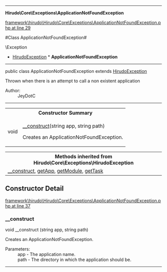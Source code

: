 

- - -

**Hirudo\Core\Exceptions\ApplicationNotFoundException**


<a href="https://github.com/JeyDotC/Hirudo/blob/master/framework/hirudo/Hirudo/Core/Exceptions/ApplicationNotFoundException.php#L29" >framework\hirudo\Hirudo\Core\Exceptions\ApplicationNotFoundException.php at line 29</a>

#Class ApplicationNotFoundException#

\Exception
* <a href="">HirudoException</a>
        * **ApplicationNotFoundException**




- - -

<p class="signature"><span class='k'>public  class</span> <span class='nx'>ApplicationNotFoundException</span>
extends <a href="">HirudoException</a>

</p>

<div class="comment" id="overview_description"><p>Thrown when there is an attempt to call a non existent application</p></div>

<dl>
<dt>Author:</dt>
<dd>JeyDotC</dd>
</dl>


- - -

<table id="summary_constructor">
<tr><th colspan="2">Constructor Summary</th></tr>
<tr>
<td><span class='k'></span> <span class='nx'>void</span></td>
<td class="description"><p class="name"><a href="#__construct">__construct</a>(string app, string path)</p><p class="description">Creates an ApplicationNotFoundException.</p></td>
</tr>
</table>

<table class="inherit">
<tr><th colspan="2">Methods inherited from Hirudo\Core\Exceptions\HirudoException</th></tr>
<tr><td><a href="">__construct</a>, <a href="">getApp</a>, <a href="">getModule</a>, <a href="">getTask</a></td></tr></table>

<h2 id="detail_method">Constructor Detail</h2>

<a href="https://github.com/JeyDotC/Hirudo/blob/master/framework/hirudo/Hirudo/Core/Exceptions/ApplicationNotFoundException.php#L37" >framework\hirudo\Hirudo\Core\Exceptions\ApplicationNotFoundException.php at line 37</a>

<h3 id="__construct">__construct</h3>
<span class='k'></span> <span class='nx'>void</span> <span class='nf'>__construct</span> (string app, string path)

<div class="details">
<p>Creates an ApplicationNotFoundException.</p><dl>
<dt>Parameters:</dt>
<dd>app - The application name.</dd>
<dd>path - The directory in which the application should be.</dd>
</dl>

</div>

- - -

